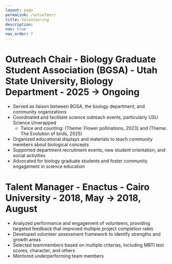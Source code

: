 ```yaml
---
layout: page
permalink: /volunteer/
title: Volunteering
description:
nav: true
nav_order: 7
---
```

# Outreach Chair - Biology Graduate Student Association (BGSA) - Utah State University, Biology Department - 2025 -> Ongoing
- Served as liaison between BGSA, the biology department, and community organizations
- Coordinated and facilitate science outreach events, particularly USU Science Unwrapped
  - Twice and counting: (Theme: Flower pollinations, 2023) and (Theme: The Evolution of birds, 2025)
- Organized educational displays and materials to teach community members about biological concepts
- Supported department recruitment events, new student orientation, and social activities
- Advocated for biology graduate students and foster community engagement in science education

# Talent Manager - Enactus - Cairo University - 2018, May -> 2018, August
- Analyzed performance and engagement of volunteers, providing targeted feedback that improved multiple project completion rates
- Developed volunteer assessment framework to identify strengths and growth areas
- Selected teammembers based on multiple criterias, including MBTI test scores, character, and others
- Mentored underperforming team members